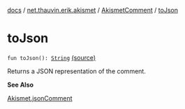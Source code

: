 [docs](../../index.md) / [net.thauvin.erik.akismet](../index.md) / [AkismetComment](index.md) / [toJson](./to-json.md)

# toJson

`fun toJson(): `[`String`](https://kotlinlang.org/api/latest/jvm/stdlib/kotlin/-string/index.html) [(source)](https://github.com/ethauvin/akismet-kotlin/tree/master/src/main/kotlin/net/thauvin/erik/akismet/AkismetComment.kt#L252)

Returns a JSON representation of the comment.

**See Also**

[Akismet.jsonComment](../-akismet/json-comment.md)

